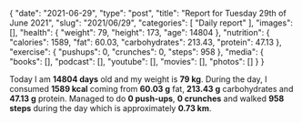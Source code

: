 {
    "date": "2021-06-29",
    "type": "post",
    "title": "Report for Tuesday 29th of June 2021",
    "slug": "2021\/06\/29",
    "categories": [
        "Daily report"
    ],
    "images": [],
    "health": {
        "weight": 79,
        "height": 173,
        "age": 14804
    },
    "nutrition": {
        "calories": 1589,
        "fat": 60.03,
        "carbohydrates": 213.43,
        "protein": 47.13
    },
    "exercise": {
        "pushups": 0,
        "crunches": 0,
        "steps": 958
    },
    "media": {
        "books": [],
        "podcast": [],
        "youtube": [],
        "movies": [],
        "photos": []
    }
}

Today I am <strong>14804 days</strong> old and my weight is <strong>79 kg</strong>. During the day, I consumed <strong>1589 kcal</strong> coming from <strong>60.03 g</strong> fat, <strong>213.43 g</strong> carbohydrates and <strong>47.13 g</strong> protein. Managed to do <strong>0 push-ups</strong>, <strong>0 crunches</strong> and walked <strong>958 steps</strong> during the day which is approximately <strong>0.73 km</strong>.
